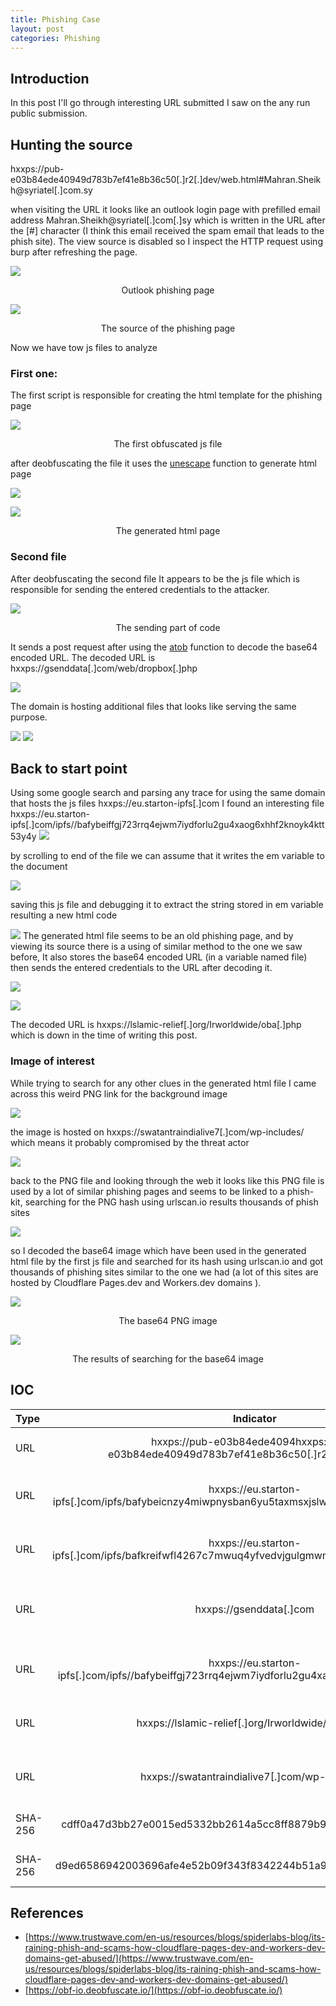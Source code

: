 ```yaml
---
title: Phishing Case
layout: post
categories: Phishing
---
```



## Introduction

In this post I'll go through interesting URL submitted I saw on the any run public submission.

## Hunting the source

hxxps://pub-e03b84ede40949d783b7ef41e8b36c50[.]r2[.]dev/web.html#Mahran.Sheikh@syriatel[.]com.sy

when visiting the URL it looks like an outlook login page with prefilled email address Mahran.Sheikh@syriatel[.]com[.]sy which is written in the URL after the [#] character (I think this email received the spam email that leads to the phish site).
The view source is disabled so I inspect the HTTP request using burp after refreshing the page.


![](/assets/images/phishing_case/phish_page.png)
<p style="text-align: center;">Outlook phishing page</p> 



![](/assets/images/phishing_case/requsted_js_files.png)
<div align=center>The source of the phishing page</div>

Now we have tow js files to analyze 
### First one:

The first script is responsible for creating the html template for the phishing page

![](/assets/images/phishing_case/first_js.png)

<div align="center">The first obfuscated js file</div>

after deobfuscating the file it uses the [unescape](https://www.w3schools.com/jsref/jsref_unescape.asp) function to generate html page

![](/assets/images/phishing_case/debof_first_js.png)

 

![](assets/images/phishing_case/first_html.png)

<div align="center">The generated html page</div>

### Second file

After deobfuscating the second file It appears to be the js file which is responsible for sending the entered credentials to the attacker.

![](/assets/images/phishing_case/second_js.png)

<div align="center">The sending part of code </div>

It sends a post request after using the [atob](https://developer.mozilla.org/en-US/docs/Web/API/atob) function to decode the base64 encoded URL. 
The decoded URL is hxxps://gsenddata[.]com/web/dropbox[.]php


![](/assets/images/phishing_case/reciv1.png)

The domain is hosting additional files that looks like serving the same purpose.

![](/assets/images/phishing_case/addfile2.png)
![](/assets/images/phishing_case/addfiles1.png)

## Back to start point

Using some google search and parsing any trace for using the same domain that hosts the js files hxxps://eu.starton-ipfs[.]com I found an interesting file hxxps://eu.starton-ipfs[.]com/ipfs//bafybeiffgj723rrq4ejwm7iydforlu2gu4xaog6xhhf2knoyk4ktt53y4y
![](/assets/images/phishing_case/int.png)

by scrolling  to end of the file we can assume that it writes the em variable to the document 

![](/assets/images/phishing_case/intdown.png)

saving this js file and debugging it to extract the string stored in em variable resulting a new html code  

![](/assets/images/phishing_case/newhtml.png)
The generated html file seems to be an old phishing page, and by viewing its source there is a using of similar method to the one we saw before, It also stores the base64 encoded URL (in a variable named file) then sends the entered credentials to the URL after decoding it.


![](/assets/images/phishing_case/inthtml1.png)

![](/assets/images/phishing_case/inthtml2.png)


The decoded URL is hxxps://lslamic-relief[.]org/Irworldwide/oba[.]php which is down in the time of writing this post.

### Image of interest

While trying to search for any other clues in the generated html file I came across this weird PNG link for the background image 


![](/assets/images/phishing_case/intimg.png)



the image is hosted on hxxps://swatantraindialive7[.]com/wp-includes/  which means it probably compromised by the threat actor


![](/assets/images/phishing_case/imgopen.png)

back to the PNG file and looking through the web it looks like this PNG file is used by a lot of similar phishing pages and seems to be linked to a phish-kit, searching for the PNG hash using urlscan.io results thousands of phish sites 

![](/assets/images/phishing_case/imgsearch1.png)

so I decoded the base64 image which have been used in the generated html file by the first js file and searched  for its hash using urlscan.io and got thousands of phishing sites similar to the one we had (a lot of this sites are hosted by Cloudflare Pages.dev and Workers.dev domains ).

![](/assets/images/phishing_case/imgcontainer.png)
<div align="center">The base64 PNG image </div>



![](/assets/images/phishing_case/resultcloud.png)

<div align="center">The results of searching for the base64 image </div>

## IOC

| Type | Indicator | Description |
| :--- | :--: | :--: |
| URL | hxxps://pub-e03b84ede4094hxxps://pub-e03b84ede40949d783b7ef41e8b36c50[.]r2[.]dev/web.html | Outlook login phishing site |
| URL | hxxps://eu.starton-ipfs[.]com/ipfs/bafybeicnzy4miwpnysban6yu5taxmsxjslw4nhmsykbfr6k6prqeohdgyi | JS file that loads the html file (first one) |
| URL | hxxps://eu.starton-ipfs[.]com/ipfs/bafkreifwfl4267c7mwuq4yfvedvjgulgmwmk5tveeik6wqjnb7bwunf2ki | JS file that sends the credentials (second file) |
| URL | hxxps://gsenddata[.]com | Domain hosting the php files for receiving the data |
| URL | hxxps://eu.starton-ipfs[.]com/ipfs//bafybeiffgj723rrq4ejwm7iydforlu2gu4xaog6xhhf2knoyk4ktt53y4y | JS file generates an old phish site |
| URL | hxxps://lslamic-relief[.]org/Irworldwide/oba[.]php | Receiver php file (domain is dead now) |
| URL | hxxps://swatantraindialive7[.]com/wp-includes/ | Open Dir hosting the background PNG file |
| SHA-256 | cdff0a47d3bb27e0015ed5332bb2614a5cc8ff8879b9469b531f18fb9dbc9822 | PNG file (background one) |
| SHA-256 | d9ed6586942003696afe4e52b09f343f8342244b51a9e175b75162d7e615207b | PNG file (base64 one) |


## References

- [https://www.trustwave.com/en-us/resources/blogs/spiderlabs-blog/its-raining-phish-and-scams-how-cloudflare-pages-dev-and-workers-dev-domains-get-abused/](https://www.trustwave.com/en-us/resources/blogs/spiderlabs-blog/its-raining-phish-and-scams-how-cloudflare-pages-dev-and-workers-dev-domains-get-abused/)
- [https://obf-io.deobfuscate.io/](https://obf-io.deobfuscate.io/)